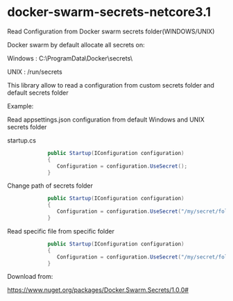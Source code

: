 # docker-swarm-secrets-netcore3.1
Read Configuration from Docker swarm secrets folder(WINDOWS/UNIX)

Docker swarm by default allocate all secrets on:
  
  Windows : C:\ProgramData\Docker\secrets\
  
  UNIX : /run/secrets
  
 This library allow to read a configuration from custom secrets folder and default secrets folder
 
 Example:

  Read appsettings.json configuration from default Windows and UNIX secrets folder
        
  startup.cs
```csharp
             public Startup(IConfiguration configuration)
             {
                Configuration = configuration.UseSecret();
             }
```

Change path of secrets folder

```csharp
             public Startup(IConfiguration configuration)
             {
                Configuration = configuration.UseSecret("/my/secret/folder");
             }
```

Read specific file from specific folder 

```csharp
             public Startup(IConfiguration configuration)
             {
                Configuration = configuration.UseSecret("/my/secret/folder" ,"mysecretname");
             }
```

Download from:

https://www.nuget.org/packages/Docker.Swarm.Secrets/1.0.0#

